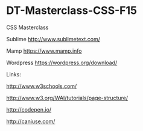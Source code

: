 # DT-Masterclass-CSS-F15
CSS Masterclass

Sublime
http://www.sublimetext.com/

Mamp
https://www.mamp.info

Wordpress
https://wordpress.org/download/


Links:

http://www.w3schools.com/

http://www.w3.org/WAI/tutorials/page-structure/

http://codepen.io/

http://caniuse.com/
